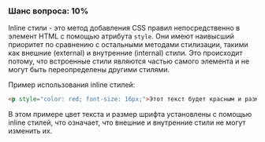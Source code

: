 ### Шанс вопроса: 10%

Inline стили - это метод добавления CSS правил непосредственно в элемент HTML с помощью атрибута `style`. Они имеют наивысший приоритет по сравнению с остальными методами стилизации, такими как внешние (external) и внутренние (internal) стили. Это происходит потому, что встроенные стили являются частью самого элемента и не могут быть переопределены другими стилями.

Пример использования inline стилей:
```html
<p style="color: red; font-size: 16px;">Этот текст будет красным и размером 16px.</p>
```

В этом примере цвет текста и размер шрифта установлены с помощью inline стилей, что означает, что внешние и внутренние стили не могут изменить их.